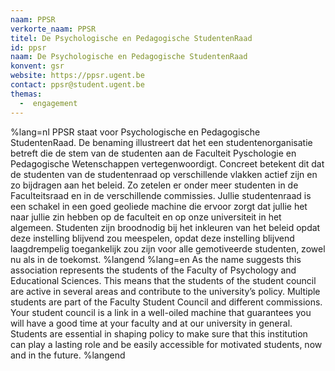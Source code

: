 ```yaml
---
naam: PPSR
verkorte_naam: PPSR
titel: De Psychologische en Pedagogische StudentenRaad
id: ppsr
naam: De Psychologische en Pedagogische StudentenRaad
konvent: gsr
website: https://ppsr.ugent.be
contact: ppsr@student.ugent.be
themas:
  -  engagement
---
```


%lang=nl 
PPSR staat voor Psychologische en Pedagogische StudentenRaad. De benaming illustreert dat het een studentenorganisatie betreft die de stem van de studenten aan de Faculteit Pyschologie en Pedagogische Wetenschappen vertegenwoordigt. Concreet betekent dit dat de studenten van de studentenraad op verschillende vlakken actief zijn en zo bijdragen aan het beleid. Zo zetelen er onder meer studenten in de Faculteitsraad en in de verschillende commissies. Jullie studentenraad is een schakel in een goed geoliede machine die ervoor zorgt dat jullie het naar jullie zin hebben op de faculteit en op onze universiteit in het algemeen. Studenten zijn broodnodig bij het inkleuren van het beleid opdat deze instelling blijvend zou meespelen, opdat deze instelling blijvend laagdrempelig toegankelijk zou zijn voor alle gemotiveerde studenten, zowel nu als in de toekomst. 
%langend 
%lang=en 
As the name suggests this association represents the students of the Faculty of Psychology and Educational Sciences. This means that the students of the student council are active in several areas and contribute to the university’s policy. Multiple students are part of the Faculty Student Council and different commissions. Your student council is a link in a well-oiled machine that guarantees you will have a good time at your faculty and at our university in general. Students are essential in shaping policy to make sure that this institution can play a lasting role and be easily accessible for motivated students, now and in the future. 
%langend
